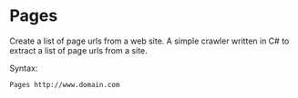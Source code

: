 Pages
=====

Create a list of page urls from a web site. A simple crawler written in C# to extract a list of page urls from a site.

Syntax:

    Pages http://www.domain.com

